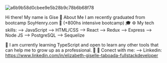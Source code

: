 ![a6b9b58d0cbee9e5b28b9c78b6b68f78](https://user-images.githubusercontent.com/97916932/185258755-70e346f4-d86d-4bd1-9fcf-c0bd82ff96b2.gif)



Hi there! My name is Gise 👋
About Me
I am recently graduated from bootcamp SoyHenry.com 🚀 (+800hs intensive bootcamp) 🎓
⚙️ My tech skills:
--> JavaScript
--> HTML/CSS
--> React
--> Redux
--> Express
--> Node JS
--> PostgreSQL
--> Sequelize

🔬 I am currently learning TypeScript and open to learn any other tools that can help me to grow up as a professional. 🙌
💬 Conect with me:
--> Linkedin: https://www.linkedin.com/in/elizabeth-giselle-taboada-fullstackdeveloper

